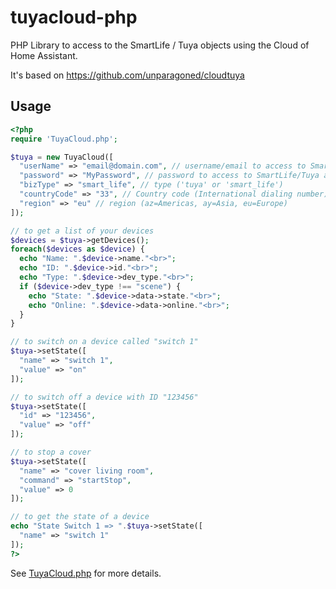 # tuyacloud-php

PHP Library to access to the SmartLife / Tuya objects using the Cloud of Home Assistant.

It's based on https://github.com/unparagoned/cloudtuya

## Usage

```php
<?php
require 'TuyaCloud.php';

$tuya = new TuyaCloud([
  "userName" => "email@domain.com", // username/email to access to SmartLife/Tuya app
  "password" => "MyPassword", // password to access to SmartLife/Tuya app
  "bizType" => "smart_life", // type ('tuya' or 'smart_life')
  "countryCode" => "33", // Country code (International dialing number), e.g. "33" for France or "1" for USA
  "region" => "eu" // region (az=Americas, ay=Asia, eu=Europe)
]);

// to get a list of your devices
$devices = $tuya->getDevices();
foreach($devices as $device) {
  echo "Name: ".$device->name."<br>";
  echo "ID: ".$device->id."<br>";
  echo "Type: ".$device->dev_type."<br>";
  if ($device->dev_type !== "scene") {
    echo "State: ".$device->data->state."<br>";
    echo "Online: ".$device->data->online."<br>";
  }
}

// to switch on a device called "switch 1"
$tuya->setState([
  "name" => "switch 1",
  "value" => "on"
]);

// to switch off a device with ID "123456"
$tuya->setState([
  "id" => "123456",
  "value" => "off"
]);

// to stop a cover
$tuya->setState([
  "name" => "cover living room",
  "command" => "startStop",
  "value" => 0
]);

// to get the state of a device
echo "State Switch 1 => ".$tuya->setState([
  "name" => "switch 1"
]);
?>
```

See [TuyaCloud.php](https://github.com/Aymkdn/tuyacloud-php/blob/master/TuyaCloud.php) for more details.
